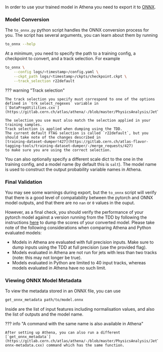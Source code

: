 In order to use your trained model in Athena you need to export it to [ONNX](https://onnxruntime.ai/).


### Model Conversion

The `to_onnx.py` python script handles the ONNX conversion process for you.
The script has several arguments, you can learn about them by running

```bash
to_onnx --help
```

At a minimum, you need to specify the path to a training config, a checkpoint to convert, and a track selection.
For example

```bash
to_onnx \
    --config logs/<timestamp>/config.yaml \
    --ckpt_path logs/<timestamp>/ckpts/checkpoint.ckpt \
    --track_selection r22default
```

??? warning "Track selection"

    The track selection you specify must correspond to one of the options defined in `trk_select_regexes` variable in
    [`DataPrepUtilities.cxx`](https://gitlab.cern.ch/atlas/athena/-/blob/master/PhysicsAnalysis/JetTagging/FlavorTagDiscriminants/Root/DataPrepUtilities.cxx).

    The selection you use must also match the selection applied in your training samples.
    Track selection is applied when dumping using the TDD.
    The current default FTAG selection is called `r22default`, but you should take note of the changes described in
    [training-dataset-dumper!427](https://gitlab.cern.ch/atlas-flavor-tagging-tools/training-dataset-dumper/-/merge_requests/427)
    to make sure you are using the correct selection.

You can also optionally specify a different scale dict to the one in the training config, and a model name (by default this is `salt`).
The model name is used to construct the output probability variable names in Athena.


### Final Validation

You may see some warnings during export, but the `to_onnx` script will verify that there is a good level of compatability between the pytorch and ONNX model outputs, and that there are no `nan` or `0` values in the ouput.

However, as a final check, you should verify the performance of your pytorch model against a version running from the TDD by following the instructions [here](https://training-dataset-dumper.docs.cern.ch/configuration/#dl2-config) to dump the scores of your converted model.
Please take note of the following considerations when comparing Athena and Python evaluated models:

- Models in Athena are evaluated with full precision inputs. Make sure to dump inputs using the TDD at full precision (use the provided flag).
- Models evaluated in Athena are not run for jets with less than two tracks (note: this may not longer be true).
- Models evaluated in Python are limited to 40 input tracks, whereas models evaluated in Athena have no such limit.


### Viewing ONNX Model Metadata

To view the metadata stored in an ONNX file, you can use

```bash
get_onnx_metadata path/to/model.onnx
```

Inside are the list of input features including normalisation values, and also the list of outputs and the model name.


??? info "A command with the same name is also available in Athena"

    After setting up Athena, you can also run a different [`get_onnx_metadata`](https://gitlab.cern.ch/atlas/athena/-/blob/master/PhysicsAnalysis/JetTagging/FlavorTagDiscriminants/util/get-onnx-metadata.cxx) command which has the same function.
